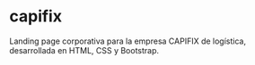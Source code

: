 # capifix
Landing page corporativa para la empresa CAPIFIX de logística, desarrollada en HTML, CSS y Bootstrap.
